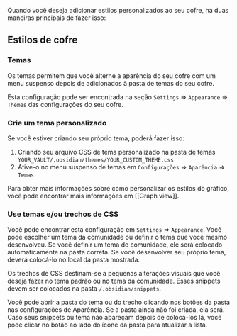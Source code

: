 Quando você deseja adicionar estilos personalizados ao seu cofre, há duas maneiras principais de fazer isso:

## Estilos de cofre

### Temas

Os temas permitem que você alterne a aparência do seu cofre com um menu suspenso depois de adicionados à pasta de temas do seu cofre.

Esta configuração pode ser encontrada na seção `Settings` => `Appearance` => `Themes` das configurações do seu cofre.

### Crie um tema personalizado

Se você estiver criando seu próprio tema, poderá fazer isso:

1. Criando seu arquivo CSS de tema personalizado na pasta de temas `YOUR_VAULT/.obsidian/themes/YOUR_CUSTOM_THEME.css`
2. Ative-o no menu suspenso de temas em `Configurações` => `Aparência` => `Temas`

Para obter mais informações sobre como personalizar os estilos do gráfico, você pode encontrar mais informações em [[Graph view]].

### Use temas e/ou trechos de CSS

Você pode encontrar esta configuração em `Settings` => `Appearance`. Você pode escolher um tema da comunidade ou definir o tema que você mesmo desenvolveu. Se você definir um tema de comunidade, ele será colocado automaticamente na pasta correta. Se você desenvolver seu próprio tema, deverá colocá-lo no local da pasta mostrada.

Os trechos de CSS destinam-se a pequenas alterações visuais que você deseja fazer no tema padrão ou no tema da comunidade. Esses snippets devem ser colocados na pasta `/.obsidian/snippets`.

Você pode abrir a pasta do tema ou do trecho clicando nos botões da pasta nas configurações de Aparência. Se a pasta ainda não foi criada, ela será. Caso seus snippets ou tema não apareçam depois de colocá-los lá, você pode clicar no botão ao lado do ícone da pasta para atualizar a lista.